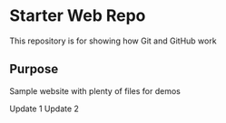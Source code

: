 # Starter Web Repo

This repository is for showing how Git and GitHub work

## Purpose

Sample website with plenty of files for demos

Update 1
Update 2
